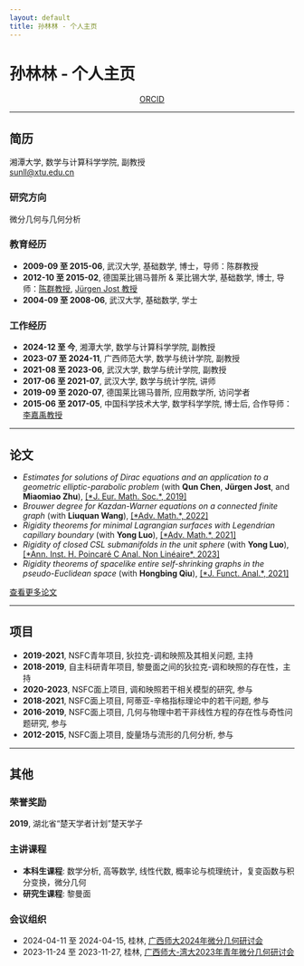 ```yaml
---
layout: default
title: 孙林林 - 个人主页
---
```


<h1>孙林林 - 个人主页</h1>

<p style="text-align: center;">
  <a href="https://orcid.org/0000-0002-8842-2296" target="_blank">ORCID</a>
</p>

---

## 简历

湘潭大学, 数学与计算科学学院, 副教授 &nbsp; &nbsp; &nbsp;  
[sunll@xtu.edu.cn](mailto:sunll@xtu.edu.cn)

### 研究方向
微分几何与几何分析

### 教育经历
<ul class="experience-list">
  <li><strong>2009-09 至 2015-06</strong>, 武汉大学, 基础数学, 博士，导师：陈群教授</li>
  <li><strong>2012-10 至 2015-02</strong>, 德国莱比锡马普所 & 莱比锡大学, 基础数学, 博士, 导师：<a href="https://maths.whu.edu.cn/info/1292/133541.htm" target="_blank">陈群教授</a>, <a href="https://www.mpg.de/390723/mathematics-in-the-sciences-jost" target="_blank">Jürgen Jost 教授</a></li>
  <li><strong>2004-09 至 2008-06</strong>, 武汉大学, 基础数学, 学士</li>
</ul>

### 工作经历
<ul class="experience-list">
  <li><strong>2024-12 至 今</strong>, 湘潭大学, 数学与计算科学学院, 副教授</li>
  <li><strong>2023-07 至 2024-11</strong>, 广西师范大学, 数学与统计学院, 副教授</li>
  <li><strong>2021-08 至 2023-06</strong>, 武汉大学, 数学与统计学院, 副教授</li>
  <li><strong>2017-06 至 2021-07</strong>, 武汉大学, 数学与统计学院, 讲师</li>
  <li><strong>2019-09 至 2020-07</strong>, 德国莱比锡马普所, 应用数学所, 访问学者</li>
  <li><strong>2015-06 至 2017-05</strong>, 中国科学技术大学, 数学科学学院, 博士后, 合作导师：<a href="http://staff.ustc.edu.cn/~jiayuli/index_cn.html" target="_blank">李嘉禹教授</a></li>
</ul>

---

## 论文

<ul class="paper-list">
  <li><em>Estimates for solutions of Dirac equations and an application to a geometric elliptic-parabolic problem</em> (with <strong>Qun Chen</strong>, <strong>Jürgen Jost</strong>, and <strong>Miaomiao Zhu</strong>), <a href="https://doi.org/10.4171/JEMS/847" target="_blank">[*J. Eur. Math. Soc.*, 2019]</a></li>
  <li><em>Brouwer degree for Kazdan-Warner equations on a connected finite graph</em> (with <strong>Liuquan Wang</strong>), <a href="https://doi.org/10.1016/j.aim.2022.108422" target="_blank">[*Adv. Math.*, 2022]</a></li>
  <li><em>Rigidity theorems for minimal Lagrangian surfaces with Legendrian capillary boundary</em> (with <strong>Yong Luo</strong>), <a href="https://doi.org/10.1016/j.aim.2021.108124" target="_blank">[*Adv. Math.*, 2021]</a></li>
  <li><em>Rigidity of closed CSL submanifolds in the unit sphere</em> (with <strong>Yong Luo</strong>), <a href="https://doi.org/10.4171/aihpc/50" target="_blank">[*Ann. Inst. H. Poincaré C Anal. Non Linéaire*, 2023]</a></li>
  <li><em>Rigidity theorems of spacelike entire self-shrinking graphs in the pseudo-Euclidean space</em> (with <strong>Hongbing Qiu</strong>), <a href="https://doi.org/10.1016/j.jfa.2021.109189" target="_blank">[*J. Funct. Anal.*, 2021]</a></li>
</ul>

<p><a href="publications.md">查看更多论文</a></p>

---

## 项目

<ul class="project-list">
  <li><strong>2019-2021</strong>, NSFC青年项目, 狄拉克-调和映照及其相关问题, 主持</li>
  <li><strong>2018-2019</strong>, 自主科研青年项目, 黎曼面之间的狄拉克-调和映照的存在性，主持</li>
  <li><strong>2020-2023</strong>, NSFC面上项目, 调和映照若干相关模型的研究, 参与</li>
  <li><strong>2018-2021</strong>, NSFC面上项目, 阿蒂亚-辛格指标理论中的若干问题, 参与</li>
  <li><strong>2016-2019</strong>, NSFC面上项目, 几何与物理中若干非线性方程的存在性与奇性问题研究, 参与</li>
  <li><strong>2012-2015</strong>, NSFC面上项目, 旋量场与流形的几何分析, 参与</li>
</ul>

---

## 其他

### 荣誉奖励
**2019**, 湖北省“楚天学者计划”楚天学子

### 主讲课程
- **本科生课程**: 数学分析, 高等数学, 线性代数, 概率论与梳理统计，复变函数与积分变换，微分几何
- **研究生课程**: 黎曼面

### 会议组织
- 2024-04-11 至 2024-04-15, 桂林, <a href="files/广西师大2024年微分几何研讨会.pdf" target="_blank">广西师大2024年微分几何研讨会</a>
- 2023-11-24 至 2023-11-27, 桂林, <a href="files/广西师大-湾大2023年青年微分几何研讨会.pdf" target="_blank">广西师大-湾大2023年青年微分几何研讨会</a>

